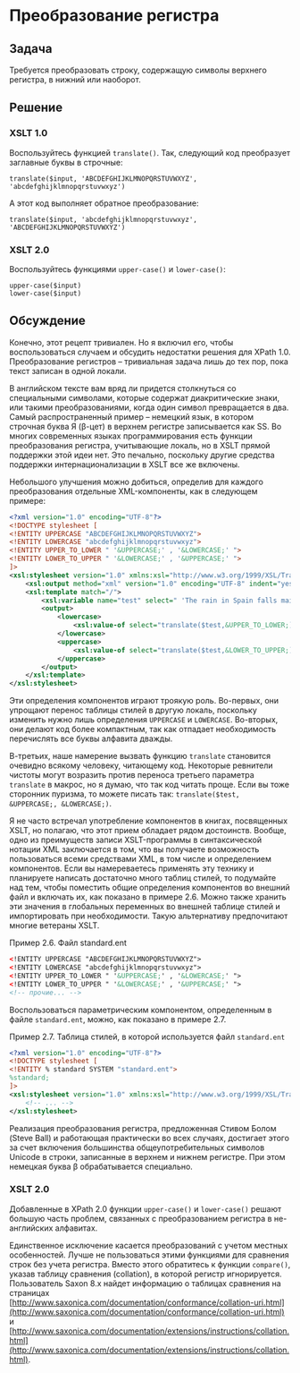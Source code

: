 # Преобразование регистра

## Задача

Требуется преобразовать строку, содержащую символы верхнего регистра, в нижний или наоборот.

## Решение

### XSLT 1.0

Воспользуйтесь функцией `translate()`. Так, следующий код преобразует заглавные буквы в строчные:

```xpath
translate($input, 'ABCDEFGHIJKLMNOPQRSTUVWXYZ', 'abcdefghijklmnopqrstuvwxyz')
```

А этот код выполняет обратное преобразование:

```xpath
translate($input, 'abcdefghijklmnopqrstuvwxyz', 'ABCDEFGHIJKLMNOPQRSTUVWXYZ')
```

### XSLT 2.0

Воспользуйтесь функциями `upper-case()` и `lower-case()`:

```xpath
upper-case($input)
lower-case($input)
```

## Обсуждение

Конечно, этот рецепт тривиален. Но я включил его, чтобы воспользоваться случаем и обсудить недостатки решения для XPath 1.0. Преобразование регистров – тривиальная задача лишь до тех пор, пока текст записан в одной локали.

В английском тексте вам вряд ли придется столкнуться со специальными символами, которые содержат диакритические знаки, или такими преобразованиями, когда один символ превращается в два. Самый распространенный пример – немецкий язык, в котором строчная буква Я (β-цет) в верхнем регистре записывается как SS. Во многих современных языках программирования есть функции преобразования регистра, учитывающие локаль, но в XSLT прямой поддержки этой идеи нет. Это печально, поскольку другие средства поддержки интернационализации в XSLT все же включены.

Небольшого улучшения можно добиться, определив для каждого преобразования отдельные XML-компоненты, как в следующем примере:

```xml
<?xml version="1.0" encoding="UTF-8"?>
<!DOCTYPE stylesheet [
<!ENTITY UPPERCASE "ABCDEFGHIJKLMNOPQRSTUVWXYZ">
<!ENTITY LOWERCASE "abcdefghijklmnopqrstuvwxyz">
<!ENTITY UPPER_TO_LOWER " '&UPPERCASE;' , '&LOWERCASE;' ">
<!ENTITY LOWER_TO_UPPER " '&LOWERCASE;' , '&UPPERCASE;' ">
]>
<xsl:stylesheet version="1.0" xmlns:xsl="http://www.w3.org/1999/XSL/Transform">
	<xsl:output method="xml" version="1.0" encoding="UTF-8" indent="yes"/>
	<xsl:template match="/">
		<xsl:variable name="test" select=" 'The rain in Spain falls mainly in the plain' "/>
		<output>
			<lowercase>
				<xsl:value-of select="translate($test,&UPPER_TO_LOWER;)"/>
			</lowercase>
			<uppercase>
				<xsl:value-of select="translate($test,&LOWER_TO_UPPER;)"/>
			</uppercase>
		</output>
	</xsl:template>
</xsl:stylesheet>
```

Эти определения компонентов играют троякую роль. Во-первых, они упрощают перенос таблицы стилей в другую локаль, поскольку изменить нужно лишь определения `UPPERCASE` и `LOWERCASE`. Во-вторых, они делают код более компактным, так как отпадает необходимость перечислять все буквы алфавита дважды.

В-третьих, наше намерение вызвать функцию `translate` становится очевидно всякому человеку, читающему код. Некоторые ревнители чистоты могут возразить против переноса третьего параметра `translate` в макрос, но я думаю, что так код читать проще. Если вы тоже сторонник пуризма, то можете писать так: `translate($test, &UPPERCASE;, &LOWERCASE;)`.

Я не часто встречал употребление компонентов в книгах, посвященных XSLT, но полагаю, что этот прием обладает рядом достоинств. Вообще, одно из преимуществ записи XSLT-программы в синтаксической нотации XML заключается в том, что вы получаете возможность пользоваться всеми средствами XML, в том числе и определением компонентов. Если вы намереваетесь применять эту технику и планируете написать достаточно много таблиц стилей, то подумайте над тем, чтобы поместить общие определения компонентов во внешний файл и включать их, как показано в примере 2.6. Можно также хранить эти значения в глобальных переменных во внешней таблице стилей и импортировать при необходимости. Такую альтернативу предпочитают многие ветераны XSLT.

Пример 2.6. Файл standard.ent

```xml
<!ENTITY UPPERCASE "ABCDEFGHIJKLMNOPQRSTUVWXYZ">
<!ENTITY LOWERCASE "abcdefghijklmnopqrstuvwxyz">
<!ENTITY UPPER_TO_LOWER " '&UPPERCASE;' , '&LOWERCASE;' ">
<!ENTITY LOWER_TO_UPPER " '&LOWERCASE;' , '&UPPERCASE;' ">
<!-- прочие... -->
```

Воспользоваться параметрическим компонентом, определенным в файле `standard.ent`, можно, как показано в примере 2.7.

Пример 2.7. Таблица стилей, в которой используется файл `standard.ent`

```xml
<?xml version="1.0" encoding="UTF-8"?>
<!DOCTYPE stylesheet [
<!ENTITY % standard SYSTEM "standard.ent">
%standard;
]>
<xsl:stylesheet version="1.0" xmlns:xsl="http://www.w3.org/1999/XSL/Transform">
	<!-- ... -->
</xsl:stylesheet>
```

Реализация преобразования регистра, предложенная Стивом Болом (Steve Ball) и работающая практически во всех случаях, достигает этого за счет включения большинства общеупотребительных символов Unicode в строки, записанные в верхнем и нижнем регистре. При этом немецкая буква β обрабатывается специально.

### XSLT 2.0

Добавленные в XPath 2.0 функции `upper-case()` и `lower-case()` решают большую часть проблем, связанных с преобразованием регистра в не-английских алфавитах.

Единственное исключение касается преобразований с учетом местных особенностей. Лучше не пользоваться этими функциями для сравнения строк без учета регистра. Вместо этого обратитесь к функции `compare()`, указав таблицу сравнения (collation), в которой регистр игнорируется. Пользователь Saxon 8.x найдет информацию о таблицах сравнения на страницах [http://www.saxonica.com/documentation/conformance/collation-uri.html](http://www.saxonica.com/documentation/conformance/collation-uri.html) и [http://www.saxonica.com/documentation/extensions/instructions/collation.html](http://www.saxonica.com/documentation/extensions/instructions/collation.html).
